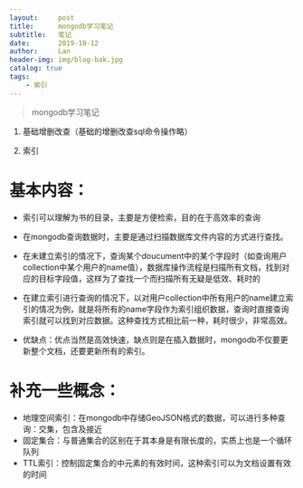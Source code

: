 ```yaml
---
layout:     post
title:      mongodb学习笔记
subtitle:   笔记
date:       2019-10-12
author:     Lan
header-img: img/blog-bak.jpg
catalog: true
tags:
    - 索引
---
```

>mongodb学习笔记

1. 基础增删改查（基础的增删改查sql命令操作略）


2. 索引 

# 基本内容：
  - 索引可以理解为书的目录，主要是方便检索，目的在于高效率的查询

  - 在mongodb查询数据时，主要是通过扫描数据库文件内容的方式进行查找。

  - 在未建立索引的情况下，查询某个doucument中的某个字段时（如查询用户collection中某个用户的name值），数据库操作流程是扫描所有文档，找到对应的目标字段值，这样为了查找一个而扫描所有无疑是低效、耗时的

  - 在建立索引进行查询的情况下，以对用户collection中所有用户的name建立索引的情况为例，就是将所有的name字段作为索引组织数据，查询时直接查询索引就可以找到对应数据。这种查找方式相比前一种，耗时很少，非常高效。
  
  - 优缺点：优点当然是高效快速，缺点则是在插入数据时，mongodb不仅要更新整个文档，还要更新所有的索引。
# 补充一些概念：
  - 地理空间索引：在mongodb中存储GeoJSON格式的数据，可以进行多种查询：交集，包含及接近
  - 固定集合：与普通集合的区别在于其本身是有限长度的，实质上也是一个循环队列
  - TTL索引：控制固定集合的中元素的有效时间，这种索引可以为文档设置有效的时间

  